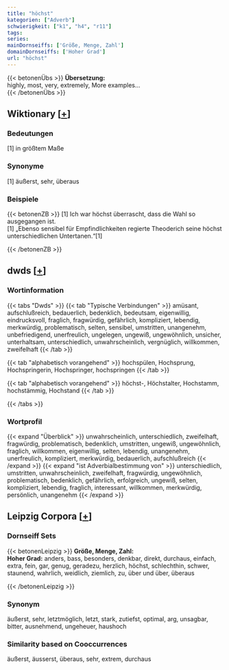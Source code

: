 ```yaml
---
title: "höchst"
kategorien: ["Adverb"]
schwierigkeit: ["k1", "h4", "r11"]
tags:
series:
mainDornseiffs: ['Größe, Menge, Zahl']
domainDornseiffs: ['Hoher Grad']
url: "höchst"
---
```


{{< betonenÜbs >}}
**Übersetzung:**  
highly, most, very, extremely, More examples...  
{{< /betonenÜbs >}}

## Wiktionary [[+](https://de.wiktionary.org/wiki/höchst)]

### Bedeutungen
[1] in größtem Maße  

### Synonyme
[1] äußerst, sehr, überaus  

### Beispiele
{{< betonenZB >}}
[1] Ich war höchst überrascht, dass die Wahl so ausgegangen ist.  
[1] „Ebenso sensibel für Empfindlichkeiten regierte Theoderich seine höchst unterschiedlichen Untertanen.“[1]  

{{< /betonenZB >}}


## dwds [[+](https://www.dwds.de/wb/höchst)]

### Wortinformation
{{< tabs "Dwds" >}}
{{< tab "Typische Verbindungen" >}}
amüsant, aufschlußreich, bedauerlich, bedenklich, bedeutsam, eigenwillig, eindrucksvoll, fraglich, fragwürdig, gefährlich, kompliziert, lebendig, merkwürdig, problematisch, selten, sensibel, umstritten, unangenehm, unbefriedigend, unerfreulich, ungelegen, ungewiß, ungewöhnlich, unsicher, unterhaltsam, unterschiedlich, unwahrscheinlich, vergnüglich, willkommen, zweifelhaft
{{< /tab >}}

{{< tab "alphabetisch vorangehend" >}}
hochspülen, Hochsprung, Hochspringerin, Hochspringer, hochspringen
{{< /tab >}}

{{< tab "alphabetisch vorangehend" >}}
höchst-, Höchstalter, Hochstamm, hochstämmig, Hochstand
{{< /tab >}}

{{< /tabs >}}

### Wortprofil
{{< expand "Überblick" >}} unwahrscheinlich, unterschiedlich, zweifelhaft, fragwürdig, problematisch, bedenklich, umstritten, ungewiß, ungewöhnlich, fraglich, willkommen, eigenwillig, selten, lebendig, unangenehm, unerfreulich, kompliziert, merkwürdig, bedauerlich, aufschlußreich {{< /expand >}}
{{< expand "ist Adverbialbestimmung von" >}} unterschiedlich, umstritten, unwahrscheinlich, zweifelhaft, fragwürdig, ungewöhnlich, problematisch, bedenklich, gefährlich, erfolgreich, ungewiß, selten, kompliziert, lebendig, fraglich, interessant, willkommen, merkwürdig, persönlich, unangenehm {{< /expand >}}

## Leipzig Corpora [[+](https://corpora.uni-leipzig.de/en/res?word=höchst&corpusId=deu_newscrawl-public_2018)]

### Dornseiff Sets
{{< betonenLeipzig >}}
**Größe, Menge, Zahl:**  
**Hoher Grad:** anders, bass, besonders, denkbar, direkt, durchaus, einfach, extra, fein, gar, genug, geradezu, herzlich, höchst, schlechthin, schwer, staunend, wahrlich, weidlich, ziemlich, zu, über und über, überaus  

{{< /betonenLeipzig >}}

### Synonym
äußerst, sehr, letztmöglich, letzt, stark, zutiefst, optimal, arg, unsagbar, bitter, ausnehmend, ungeheuer, haushoch


### Similarity based on Cooccurrences
äußerst, äusserst, überaus, sehr, extrem, durchaus


